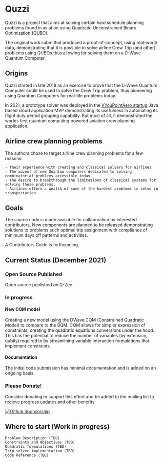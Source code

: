 # Quzzi

Quzzi is a project that aims at solving certain hard schedule planning problems found in aviation using Quadratic Unconstrained Binary Optimization (QUBO). 

The original work submitted produced a proof-of-concept, using real-world data, demonstrating that it is possible to solve airline Crew Trip (and other) problems using QUBOs thus allowing for solving them on a D-Wave Quantum Computer.

## Origins

Quzzi started in late 2018 as an exercise to prove that the D-Wave Quantum Computer could be used to solve the Crew Trip problem, thus pioneering using Quantum Computers for real-life problems today.

In 2021, a prototype solver was deployed in the [VYouPointAero startup](https://www.vyoupoint.com) Java based cloud application MVP demonstrating its usefulness in automating its flight duty period grouping capability. But most of all, it demonstrated the worlds first quantum computing powered aviation crew planning application.


## Airline crew planning problems

The authors chose to target airline crew planning problems for a few reasons:

	- Their experience with creating and classical solvers for airlines
	- The advent of new Quantum computers dedicated to solving combinatorial problems accessible today
	- The desire to breakthrough the limitations of classical systems for solving these problems.
	- Airlines offers a wealth of some of the hardest problems to solve in transportation

## Goals

The source code is made available for collaboration by interested contributors. New components are planned to be released demonstrating solutions to problems such optimal trip assignment with compliance of minimum days off patterns and activities. 

A Contributors Guide is forthcoming.

## Current Status (December 2021)

### Open Source Published

Open source published on Q-Zee. 

### In progress

#### New CQM model
Creating a new model using the DWave CQM (Constrained Quadratic Model) to compare to the BQM. CQM allows for simpler expression of constraints, creating the quadratic equations conversions under the hood. This has the potential to reduce the number of variables (by extension, qubits) required to by streamlining variable interaction formulations that implement constraints.

#### Documentation
The initial code submission has minimal documentation and is added on an ongoing basis. 

### Please Donate!
Consider donating to support this effort and be added to the mailing list to recieve progress updates and other benefits

[![Github Sponsorship](https://q-zee.github.io/img/sponsorqzee2.png)](https://github.com/sponsors/Q-Zee)

## Where to start (Work in progress)

	Problem Description (TBD)
	Constraints and Objectives (TBD)
	Quadratic formulations (TBD)
	Trip solver implementation (TBD)
	Code Reference (TBD)
